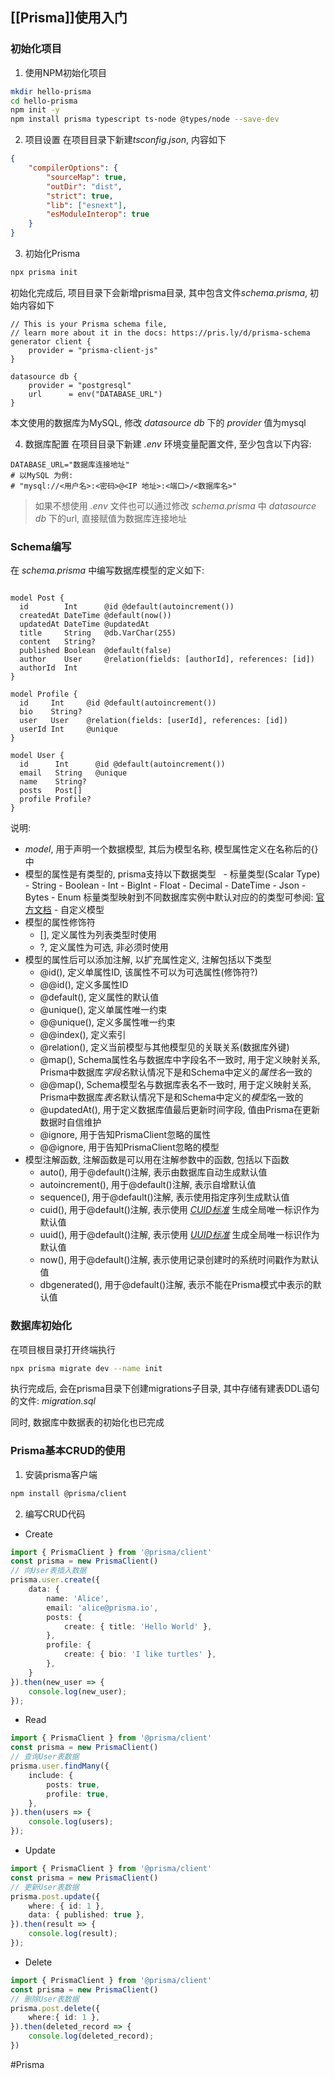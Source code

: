 ## [[Prisma]]使用入门

### 初始化项目
1. 使用NPM初始化项目
```bash
mkdir hello-prisma
cd hello-prisma
npm init -y
npm install prisma typescript ts-node @types/node --save-dev
```

2. 项目设置
在项目目录下新建*tsconfig.json*, 内容如下
```json
{
	"compilerOptions": {
		"sourceMap": true,
		"outDir": "dist",
		"strict": true,
		"lib": ["esnext"],
		"esModuleInterop": true
	}
}
```

3. 初始化Prisma
```bash
npx prisma init
```

初始化完成后, 项目目录下会新增prisma目录, 其中包含文件*schema.prisma*, 初始内容如下
```prisma
// This is your Prisma schema file,
// learn more about it in the docs: https://pris.ly/d/prisma-schema
generator client {
	provider = "prisma-client-js"
}

datasource db {
	provider = "postgresql"
	url      = env("DATABASE_URL")
}
```

本文使用的数据库为MySQL, 修改 *datasource db* 下的 *provider* 值为mysql

4. 数据库配置
在项目目录下新建 *.env* 环境变量配置文件, 至少包含以下内容:
```env
DATABASE_URL="数据库连接地址"
# 以MySQL 为例:
# "mysql://<用户名>:<密码>@<IP 地址>:<端口>/<数据库名>"
```

   > 如果不想使用 *.env* 文件也可以通过修改 *schema.prisma* 中 *datasource db* 下的url, 直接赋值为数据库连接地址

### Schema编写
在 *schema.prisma* 中编写数据库模型的定义如下:
```prisma

model Post {
  id        Int      @id @default(autoincrement())
  createdAt DateTime @default(now())
  updatedAt DateTime @updatedAt
  title     String   @db.VarChar(255)
  content   String?
  published Boolean  @default(false)
  author    User     @relation(fields: [authorId], references: [id])
  authorId  Int
}

model Profile {
  id     Int     @id @default(autoincrement())
  bio    String?
  user   User    @relation(fields: [userId], references: [id])
  userId Int     @unique
}

model User {
  id      Int      @id @default(autoincrement())
  email   String   @unique
  name    String?
  posts   Post[]
  profile Profile?
}
```

说明:
- *model*, 用于声明一个数据模型, 其后为模型名称, 模型属性定义在名称后的{}中
- 模型的属性是有类型的, prisma支持以下数据类型
  - 标量类型(Scalar Type)
		- String
		- Boolean
		- Int
		- BigInt
		- Float
		- Decimal
		- DateTime
		- Json
		- Bytes
		- Enum
		标量类型映射到不同数据库实例中默认对应的的类型可参阅: [官方文档](https://www.prisma.io/docs/reference/api-reference/prisma-schema-reference#model-fields)
		- 自定义模型
- 模型的属性修饰符
	- \[\], 定义属性为列表类型时使用
	- ?, 定义属性为可选, 非必须时使用
- 模型的属性后可以添加注解, 以扩充属性定义, 注解包括以下类型
	- @id(), 定义单属性ID, 该属性不可以为可选属性(修饰符?)
	- @@id(), 定义多属性ID
	- @default(), 定义属性的默认值
	- @unique(), 定义单属性唯一约束
	- @@unique(), 定义多属性唯一约束
	- @@index(), 定义索引
	- @relation(), 定义当前模型与其他模型见的关联关系(数据库外键)
	- @map(), Schema属性名与数据库中字段名不一致时, 用于定义映射关系, Prisma中数据库*字段名*默认情况下是和Schema中定义的*属性名*一致的
	- @@map(), Schema模型名与数据库表名不一致时, 用于定义映射关系, Prisma中数据库*表名*默认情况下是和Schema中定义的*模型*名一致的
	- @updatedAt(), 用于定义数据库值最后更新时间字段, 值由Prisma在更新数据时自信维护
	- @ignore, 用于告知PrismaClient忽略的属性
	- @@ignore, 用于告知PrismaClient忽略的模型
- 模型注解函数, 注解函数是可以用在注解参数中的函数, 包括以下函数
	- auto(), 用于@default()注解, 表示由数据库自动生成默认值
	- autoincrement(), 用于@default()注解, 表示自增默认值
	- sequence(), 用于@default()注解, 表示使用指定序列生成默认值
	- cuid(), 用于@default()注解, 表示使用 *[CUID标准](https://github.com/ericelliott/cuid)* 生成全局唯一标识作为默认值
	- uuid(), 用于@default()注解, 表示使用 *[UUID标准](https://en.wikipedia.org/wiki/Universally_unique_identifier)* 生成全局唯一标识作为默认值
	- now(), 用于@default()注解, 表示使用记录创建时的系统时间戳作为默认值
	- dbgenerated(), 用于@default()注解, 表示不能在Prisma模式中表示的默认值

### 数据库初始化
在项目根目录打开终端执行
```bash
npx prisma migrate dev --name init
```

执行完成后, 会在prisma目录下创建migrations子目录, 其中存储有建表DDL语句的文件: *migration.sql*

同时, 数据库中数据表的初始化也已完成

### Prisma基本CRUD的使用
1. 安装prisma客户端
```bash
npm install @prisma/client
```
2. 编写CRUD代码

- Create
```typescript
import { PrismaClient } from '@prisma/client'
const prisma = new PrismaClient()
// 向User表插入数据
prisma.user.create({
	data: {
		name: 'Alice',
		email: 'alice@prisma.io',
		posts: {
			create: { title: 'Hello World' },
		},
		profile: {
			create: { bio: 'I like turtles' },
		},
	}
}).then(new_user => {
	console.log(new_user);
});
```

- Read
```typescript
import { PrismaClient } from '@prisma/client'
const prisma = new PrismaClient()
// 查询User表数据
prisma.user.findMany({
	include: {
		posts: true,
		profile: true,
	},
}).then(users => {
	console.log(users);
});
```

- Update
```typescript
import { PrismaClient } from '@prisma/client'
const prisma = new PrismaClient()
// 更新User表数据
prisma.post.update({
	where: { id: 1 },
	data: { published: true },
}).then(result => {
	console.log(result);
});
```

- Delete
```typescript
import { PrismaClient } from '@prisma/client'
const prisma = new PrismaClient()
// 删除User表数据
prisma.post.delete({
	where:{ id: 1 },
}).then(deleted_record => {
	console.log(deleted_record);
})
```

#Prisma